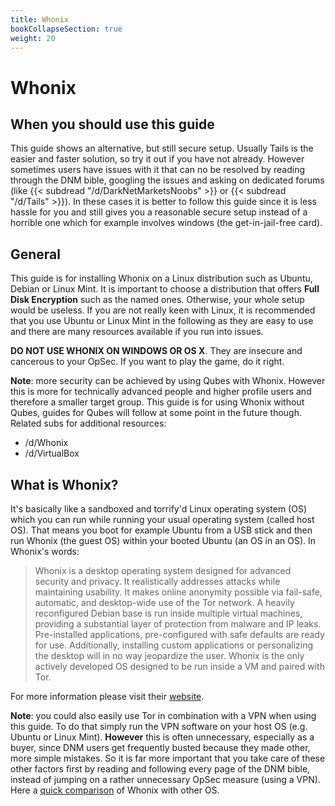 ```yaml
---
title: Whonix
bookCollapseSection: true
weight: 20
---
```


# Whonix


## When you should use this guide

This guide shows an alternative, but still secure setup. Usually Tails is the easier and faster solution, so try it out if you have not already.
However sometimes users have issues with it that can no be resolved by reading through the DNM bible, googling the issues and asking on dedicated forums (like {{< subdread "/d/DarkNetMarketsNoobs" >}} or {{< subdread "/d/Tails" >}}).
In these cases it is better to follow this guide since it is less hassle for you and still gives you a reasonable secure setup instead of a horrible one which for example involves windows (the get-in-jail-free card).

## General


This guide is for installing Whonix on a Linux distribution such as Ubuntu, Debian or Linux Mint. It is important to choose a distribution that offers **Full Disk Encryption** such as the named ones. Otherwise, your whole setup would be useless. If you are not really keen with Linux, it is recommended that you use Ubuntu or Linux Mint in the following as they are easy to use and there are many resources available if you run into issues.

**DO NOT USE WHONIX ON WINDOWS OR OS X**. They are insecure and cancerous to your OpSec. If you want to play the game, do it right.

**Note**: more security can be achieved by using Qubes with Whonix. However this is more for technically advanced people and higher profile users and therefore a smaller target group. This guide is for using Whonix without Qubes, guides for Qubes will follow at some point in the future though.
Related subs for additional resources:

- /d/Whonix
- /d/VirtualBox

## What is Whonix?


It's basically like a sandboxed and torrify'd Linux operating system (OS) which you can run while running your usual operating system (called host OS). That means you boot for example Ubuntu from a USB stick and then run Whonix (the guest OS) within your booted Ubuntu (an OS in an OS). In Whonix's words:

>Whonix is a desktop operating system designed for advanced security and privacy. It realistically addresses attacks while maintaining usability. It makes online anonymity possible via fail-safe, automatic, and desktop-wide use of the Tor network. A heavily reconfigured Debian base is run inside multiple virtual machines, providing a substantial layer of protection from malware and IP leaks. Pre-installed applications, pre-configured with safe defaults are ready for use. Additionally, installing custom applications or personalizing the desktop will in no way jeopardize the user. Whonix is the only actively developed OS designed to be run inside a VM and paired with Tor.


For more information please visit their [website](https://www.whonix.org/).

**Note**: you could also easily use Tor in combination with a VPN when using this guide. To do that simply run the VPN software on your host OS (e.g. Ubuntu or Linux Mint). **However** this is often unnecessary, especially as a buyer, since DNM users get frequently busted because they made other, more simple mistakes. So it is far more important that you take care of these other factors first by reading and following every page of the DNM bible, instead of jumping on a rather unnecessary OpSec measure (using a VPN).  
Here a [quick comparison](https://www.whonix.org/wiki/Comparison_with_Others) of Whonix with other OS.
